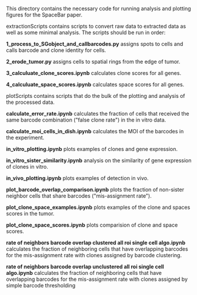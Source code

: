 This directory contains the necessary code for running analysis and plotting figures for the SpaceBar paper.

extractionScripts contains scripts to convert raw data to extracted data as well as some minimal analysis.
The scripts should be run in order:

**1_process_to_SGobject_and_callbarcodes.py** assigns spots to cells and calls barcode and clone identity for cells. 

**2_erode_tumor.py** assigns cells to spatial rings from the edge of tumor.

**3_calculuate_clone_scores.ipynb** calculates clone scores for all genes.

**4_calculuate_space_scores.ipynb** calculates space scores for all genes.


plotScripts contains scripts that do the bulk of the plotting and analysis of the processed data.

**calculate_error_rate.ipynb** calculates the fraction of cells that received the same barcode combination ("false clone rate") in the in vitro data.

**calculate_moi_cells_in_dish.ipynb** calculates the MOI of the barcodes in the experiment.

**in_vitro_plotting.ipynb** plots examples of clones and gene expression.

**in_vitro_sister_similarity.ipynb** analysis on the similarity of gene expression of clones in vitro.

**in_vivo_plotting.ipynb** plots examples of detection in vivo.

**plot_barcode_overlap_comparison.ipynb** plots the fraction of non-sister neighbor cells that share barcodes ("mis-assignment rate").

**plot_clone_space_examples.ipynb** plots examples of the clone and spaces scores in the tumor.

**plot_clone_space_scores.ipynb** plots comparision of clone and space scores.

**rate of neighbors barcode overlap clustered all roi single cell algo.ipynb** calculates the fraction of neighboring cells that have overlapping barcodes for the mis-assignment rate with clones assigned by barcode clustering.

**rate of neighbors barcode overlap unclustered all roi single cell algo.ipynb** calculates the fraction of neighboring cells that have overlapping barcodes for the mis-assignment rate with clones assigned by simple barcode thresholding